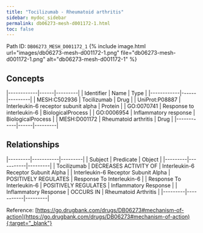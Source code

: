 ```yaml
---
title: "Tocilizumab - Rheumatoid arthritis"
sidebar: mydoc_sidebar
permalink: db06273-mesh-d001172-1.html
toc: false 
---
```



Path ID: `DB06273_MESH_D001172_1`
{% include image.html url="images/db06273-mesh-d001172-1.png" file="db06273-mesh-d001172-1.png" alt="db06273-mesh-d001172-1" %}

## Concepts

|------------|------|---------|
| Identifier | Name | Type    |
|------------|------|---------|
| MESH:C502936 | Tocilizumab | Drug |
| UniProt:P08887 | Interleukin-6 receptor subunit alpha | Protein |
| GO:0070741 | Response to interleukin-6 | BiologicalProcess |
| GO:0006954 | Inflammatory response | BiologicalProcess |
| MESH:D001172 | Rheumatoid arthritis | Drug |
|------------|------|---------|

## Relationships

|---------|-----------|---------|
| Subject | Predicate | Object  |
|---------|-----------|---------|
| Tocilizumab | DECREASES ACTIVITY OF | Interleukin-6 Receptor Subunit Alpha |
| Interleukin-6 Receptor Subunit Alpha | POSITIVELY REGULATES | Response To Interleukin-6 |
| Response To Interleukin-6 | POSITIVELY REGULATES | Inflammatory Response |
| Inflammatory Response | OCCURS IN | Rheumatoid Arthritis |
|---------|-----------|---------|

Reference: [https://go.drugbank.com/drugs/DB06273#mechanism-of-action](https://go.drugbank.com/drugs/DB06273#mechanism-of-action){:target="_blank"}